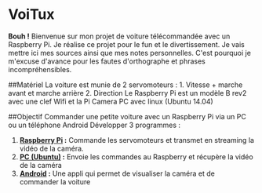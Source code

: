 VoiTux
===================
**Bouh !** 
Bienvenue sur mon projet de voiture télécommandée avec un Raspberry Pi.
Je réalise ce projet pour le fun et le divertissement.
Je vais mettre ici mes sources ainsi que mes notes personnelles. C'est pourquoi je m'excuse d'avance pour les fautes d'orthographe et phrases incompréhensibles. 


##Matériel 
La voiture est munie de 2 servomoteurs :
	 1.  Vitesse + marche avant et marche arrière
	 2. Direction 
Le Raspberry Pi est un modèle B rev2 avec une clef Wifi et la Pi Camera
PC avec linux (Ubuntu 14.04)

##Objectif
Commander une petite voiture avec un Raspberry Pi via un PC ou un téléphone Android 
Développer 3 programmes :
 1. **[Raspberry Pi](https://github.com/ThibaudAV/VoiTux/tree/master/Raspberry_Pi) :** Commande les servomoteurs et transmet en streaming la vidéo de la caméra.
 2. **[PC (Ubuntu)](https://github.com/ThibaudAV/VoiTux/tree/master/PC_Ubuntu) :** Envoie les commandes au Raspberry et récupère la vidéo de la caméra 
 3. **[Android](https://github.com/ThibaudAV/VoiTux/tree/master/Android) :** Une appli qui permet de visualiser la caméra et de commander la voiture


